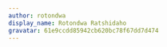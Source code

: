 ```yaml
---
author: rotondwa
display_name: Rotondwa Ratshidaho
gravatar: 61e9ccdd85942cb620bc78f67dd7d474
---
```

